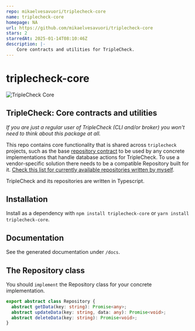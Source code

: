 ```yaml
---
repo: mikaelvesavuori/triplecheck-core
name: triplecheck-core
homepage: NA
url: https://github.com/mikaelvesavuori/triplecheck-core
stars: 2
starredAt: 2025-01-14T08:10:46Z
description: |-
    Core contracts and utilities for TripleCheck.
---
```


# triplecheck-core

![TripleCheck Core](readme/triplecheck-core.png)

## TripleCheck: Core contracts and utilities

_If you are just a regular user of TripleCheck (CLI and/or broker) you won't need to think about this package at all._

This repo contains core functionality that is shared across `triplecheck` projects, such as the base [repository contract](https://hannesdorfmann.com/android/evolution-of-the-repository-pattern/) to be used by any concrete implementations that handle database actions for TripleCheck. To use a vendor-specific solution there needs to be a compatible Repository built for it. [Check this list for currently available repositories written by myself](https://github.com/mikaelvesavuori?tab=repositories&q=triplecheck-repository&type=&language=&sort=).

TripleCheck and its repositories are written in Typescript.

## Installation

Install as a dependency with `npm install triplecheck-core` or `yarn install triplecheck-core`.

## Documentation

See the generated documentation under `/docs`.

## The Repository class

You should `implement` the Repository class for your concrete implementation.

```TypeScript
export abstract class Repository {
  abstract getData(key: string): Promise<any>;
  abstract updateData(key: string, data: any): Promise<void>;
  abstract deleteData(key: string): Promise<void>;
}
```

